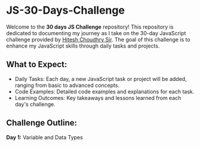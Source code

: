 # JS-30-Days-Challenge
Welcome to the **30 days JS Challenge** repository! 
This repository is dedicated to documenting my journey as I take on the 30-day JavaScript challenge provided by [Hitesh Choudhry Sir](https://github.com/hiteshchoudhary). The goal of this challenge is to enhance my JavaScript skills through daily tasks and projects.

## What to Expect:
- Daily Tasks: Each day, a new JavaScript task or project will be added, ranging from basic to advanced concepts.
- Code Examples:  Detailed code examples and explanations for each task.  
- Learning Outcomes:  Key takeaways and lessons learned from each day's challenge.

## Challenge Outline:
**Day 1:** Variable and Data Types
